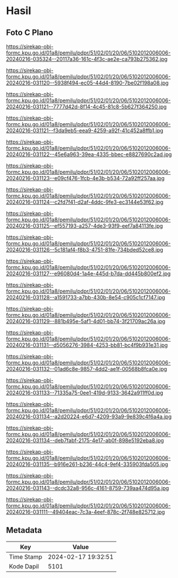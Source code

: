 # Hasil

## Foto C Plano

https://sirekap-obj-formc.kpu.go.id/01a8/pemilu/pdpr/51/02/01/20/06/5102012006006-20240216-035324--20117a36-161c-4f3c-ae2e-ca793b275362.jpg

https://sirekap-obj-formc.kpu.go.id/01a8/pemilu/pdpr/51/02/01/20/06/5102012006006-20240216-031120--5938f494-ec05-44d4-8190-7be02f198a08.jpg

https://sirekap-obj-formc.kpu.go.id/01a8/pemilu/pdpr/51/02/01/20/06/5102012006006-20240216-031121--7777d42d-8f14-4c45-81c8-5b627f364250.jpg

https://sirekap-obj-formc.kpu.go.id/01a8/pemilu/pdpr/51/02/01/20/06/5102012006006-20240216-031121--f3da9eb5-eea9-4259-a92f-41c452a8ffb1.jpg

https://sirekap-obj-formc.kpu.go.id/01a8/pemilu/pdpr/51/02/01/20/06/5102012006006-20240216-031122--45e6a963-39ea-4335-bbec-e8827690c2ad.jpg

https://sirekap-obj-formc.kpu.go.id/01a8/pemilu/pdpr/51/02/01/20/06/5102012006006-20240216-031123--e09cf476-1fcb-4e3b-b534-72a92ff257aa.jpg

https://sirekap-obj-formc.kpu.go.id/01a8/pemilu/pdpr/51/02/01/20/06/5102012006006-20240216-031124--c2fd7f41-d2af-4ddc-9fe3-ec3144e53f62.jpg

https://sirekap-obj-formc.kpu.go.id/01a8/pemilu/pdpr/51/02/01/20/06/5102012006006-20240216-031125--ef557193-a257-4de3-93f9-eef7a84113fe.jpg

https://sirekap-obj-formc.kpu.go.id/01a8/pemilu/pdpr/51/02/01/20/06/5102012006006-20240216-031126--5c181af4-f8b3-4751-81fe-734bded52ce8.jpg

https://sirekap-obj-formc.kpu.go.id/01a8/pemilu/pdpr/51/02/01/20/06/5102012006006-20240216-031127--e96080d4-1a4e-445d-b7da-dd445b800ef2.jpg

https://sirekap-obj-formc.kpu.go.id/01a8/pemilu/pdpr/51/02/01/20/06/5102012006006-20240216-031128--a1591733-a7bb-430b-8e54-c905c1cf7147.jpg

https://sirekap-obj-formc.kpu.go.id/01a8/pemilu/pdpr/51/02/01/20/06/5102012006006-20240216-031129--881b495e-5af1-4d01-bb74-3f21709ac26a.jpg

https://sirekap-obj-formc.kpu.go.id/01a8/pemilu/pdpr/51/02/01/20/06/5102012006006-20240216-031131--d5056276-3984-4253-bb81-bc4f9b931e31.jpg

https://sirekap-obj-formc.kpu.go.id/01a8/pemilu/pdpr/51/02/01/20/06/5102012006006-20240216-031132--01ad6c8e-9857-4dd2-ae1f-00568b8fca0e.jpg

https://sirekap-obj-formc.kpu.go.id/01a8/pemilu/pdpr/51/02/01/20/06/5102012006006-20240216-031133--71335a75-0ee1-419d-9133-3642a911ff0d.jpg

https://sirekap-obj-formc.kpu.go.id/01a8/pemilu/pdpr/51/02/01/20/06/5102012006006-20240216-031134--a2d20224-e6d7-4209-93a9-9e839c4f6a4a.jpg

https://sirekap-obj-formc.kpu.go.id/01a8/pemilu/pdpr/51/02/01/20/06/5102012006006-20240216-031134--deb7fabf-2175-4e17-ab0f-898e5192eba8.jpg

https://sirekap-obj-formc.kpu.go.id/01a8/pemilu/pdpr/51/02/01/20/06/5102012006006-20240216-031135--b916e261-b236-44c4-9ef4-335903fda505.jpg

https://sirekap-obj-formc.kpu.go.id/01a8/pemilu/pdpr/51/02/01/20/06/5102012006006-20240216-031143--dcdc32a8-956c-4161-8759-739aa474d95a.jpg

https://sirekap-obj-formc.kpu.go.id/01a8/pemilu/pdpr/51/02/01/20/06/5102012006006-20240216-031111--49404eac-7c3a-4eef-878c-2f748e825712.jpg


## Metadata

| Key        | Value               |
| ---------- | ------------------- |
| Time Stamp | 2024-02-17 19:32:51 |
| Kode Dapil | 5101                |



